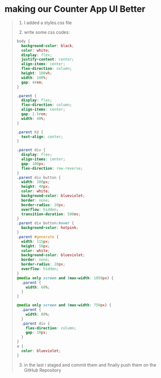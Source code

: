 # making our Counter App UI Better

> 1. I added a styles.css file
>
> 2. write some css codes:
>
> ```css
> body {
>   background-color: black;
>   color: white;
>   display: flex;
>   justify-content: center;
>   align-items: center;
>   flex-direction: column;
>   height: 100vh;
>   width: 100%;
>   gap: 4rem;
> }
>
> .parent {
>   display: flex;
>   flex-direction: column;
>   align-items: center;
>   gap: 1.5rem;
>   width: 40%;
> }
>
> .parent h2 {
>   text-align: center;
> }
>
> .parent div {
>   display: flex;
>   align-items: center;
>   gap: 100px;
>   flex-direction: row-reverse;
> }
> .parent div button {
>   width: 100px;
>   height: 40px;
>   color: white;
>   background-color: blueviolet;
>   border: none;
>   border-radius: 20px;
>   overflow: hidden;
>   transition-duration: 500ms;
> }
> .parent div button:hover {
>   background-color: hotpink;
> }
> .parent #generate {
>   width: 115px;
>   height: 50px;
>   color: white;
>   background-color: blueviolet;
>   border: none;
>   border-radius: 20px;
>   overflow: hidden;
> }
> @media only screen and (max-width: 1050px) {
>   .parent {
>     width: 60%;
>   }
> }
>
> @media only screen and (max-width: 750px) {
>   .parent {
>     width: 80%;
>   }
>   .parent div {
>     flex-direction: column;
>     gap: 10px;
>   }
> }
> a {
>   color: blueviolet;
> }
> ```
>
> 3.  in the last i staged and commit them and finally push them on the GitHub Repository

